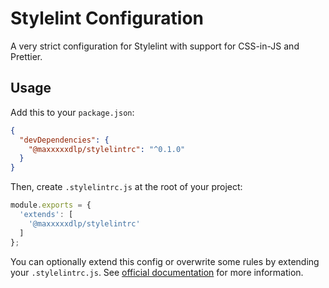 # Stylelint Configuration

A very strict configuration for Stylelint with support for CSS-in-JS and
Prettier.

## Usage

Add this to your `package.json`:

```json
{
  "devDependencies": {
    "@maxxxxxdlp/stylelintrc": "^0.1.0"
  }
}
```

Then, create `.stylelintrc.js` at the root of your project:

```js
module.exports = {
  'extends': [
    '@maxxxxxdlp/stylelintrc'
  ]
};
```

You can optionally extend this config or overwrite some rules by
extending your `.stylelintrc.js`. See [official
documentation](https://stylelint.io/user-guide/configure) for more
information.
